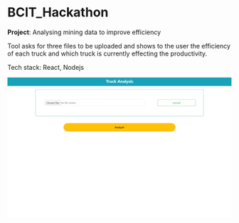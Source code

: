 # BCIT_Hackathon

**Project**: Analysing mining data to improve efficiency

Tool asks for three files to be uploaded and shows to the user the efficiency of each truck and which truck is currently effecting the productivity.

Tech stack: React, Nodejs

![Image 1](images/img1.png)
